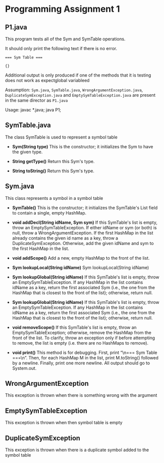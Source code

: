 # Programming Assignment 1

## P1.java
This program tests all of the Sym and SymTable operations. 

It should only print the following text if there is no error. 
```
=== Sym Table ===

{}
```
Additional output is only produced if one of the methods that it is testing does not work as expectglobal variableed


Assumption: `Sym.java`, `SymTable.java`, `WrongArgumentException.java`, `DuplicateSymException.java` and `EmptySymTableException.java` are present in the same director as `P1.java`

Usage: javac *.java; java P1;

## SymTable.java
The class SymTable is used to represent a symbol table

- **Sym(String type)** This is the constructor; it initializes the Sym to have the given type.

- **String getType()** Return this Sym's type.

- **String toString()** Return this Sym's type.


## Sym.java
This class represents a symbol in a symbol table

- **SymTable()** 	This is the constructor; it initializes the SymTable's List field to contain a single, empty HashMap.

- **void addDecl(String idName, Sym sym)** If this SymTable's list is empty, throw an EmptySymTableException. If either idName or sym (or both) is null, throw a WrongArgumentException. If the first HashMap in the list already contains the given id name as a key, throw a DuplicateSymException. Otherwise, add the given idName and sym to the first HashMap in the list.

- **void addScope()** Add a new, empty HashMap to the front of the list.

- **Sym lookupLocal(String idName)** Sym lookupLocal(String idName) 

- **Sym lookupGlobal(String idName)** If this SymTable's list is empty, throw an EmptySymTableException. If any HashMap in the list contains idName as a key, return the first associated Sym (i.e., the one from the HashMap that is closest to the front of the list); otherwise, return null.

- **Sym lookupGlobal(String idName)** If this SymTable's list is empty, throw an EmptySymTableException. If any HashMap in the list contains idName as a key, return the first associated Sym (i.e., the one from the HashMap that is closest to the front of the list); otherwise, return null.

- **void removeScope()** If this SymTable's list is empty, throw an EmptySymTableException; otherwise, remove the HashMap from the front of the list. To clarify, throw an exception only if before attempting to remove, the list is empty (i.e. there are no HashMaps to remove).

- **void print()** This method is for debugging. First, print “\n=== Sym Table ===\n”. Then, for each HashMap M in the list, print M.toString() followed by a newline. Finally, print one more newline. All output should go to System.out.

## WrongArgumentException
This exception is thrown when there is something wrong with the argument

## EmptySymTableException
This exception is thrown when then symbol table is empty

## DuplicateSymException
This exception is thrown when there is a duplicate symbol added to the symbol table